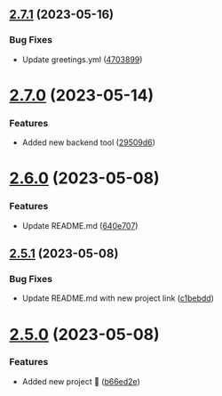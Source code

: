 ## [2.7.1](https://github.com/hossainchisty/hossainchisty/compare/v2.7.0...v2.7.1) (2023-05-16)


### Bug Fixes

* Update greetings.yml ([4703899](https://github.com/hossainchisty/hossainchisty/commit/4703899f12c2eeedbabcb46df9dc7ea78354e893))



# [2.7.0](https://github.com/hossainchisty/hossainchisty/compare/v2.6.0...v2.7.0) (2023-05-14)


### Features

* Added new backend tool ([29509d6](https://github.com/hossainchisty/hossainchisty/commit/29509d6109d6d5763610cf0d0653aa63f1676ddb))



# [2.6.0](https://github.com/hossainchisty/hossainchisty/compare/v2.5.1...v2.6.0) (2023-05-08)


### Features

* Update README.md ([640e707](https://github.com/hossainchisty/hossainchisty/commit/640e7073c74698d3f6a1ee0f39b7b3ca4991d0d9))



## [2.5.1](https://github.com/hossainchisty/hossainchisty/compare/v2.5.0...v2.5.1) (2023-05-08)


### Bug Fixes

* Update README.md with new project link ([c1bebdd](https://github.com/hossainchisty/hossainchisty/commit/c1bebdd72cf9e911b85bd3f1633b010eaa5c4061))



# [2.5.0](https://github.com/hossainchisty/hossainchisty/compare/v2.4.0...v2.5.0) (2023-05-08)


### Features

* Added new project 🎉 ([b66ed2e](https://github.com/hossainchisty/hossainchisty/commit/b66ed2e22036b306037fd44a18d1f2fb1c6a8f71))



